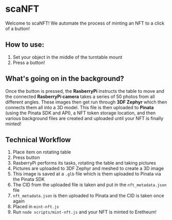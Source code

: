 # scaNFT

Welcome to scaNFT! We automate the process of minting an NFT to a click of a button!


## How to use:

1. Set your object in the middle of the turntable mount
2. Press a button!


## What's going on in the background?

Once the button is pressed, the **RasberryPi** instructs the table to move and the connected **RasberryPi camera** takes a series of 50 photos from all different angles. These images then get run through **3DF Zephyr** which then connects them all into a 3D model. This file is then uploaded to **Pinata** (using the Pinata SDK and API), a NFT token storage location, and then various background files are created and uploaded until your NFT is finally minted!


## Technical Workflow

1. Place item on rotating table
2. Press button
3. RasberryPi performs its tasks, rotating the table and taking pictures
4. Pictures are uploaded to 3DF Zephyr and meshed to create a 3D image
5. This image is saved at a `.glb` file which is them uploaded to Pinata via the Pinata SDK
6. The CID from the uploaded file is taken and put in the `nft_metadata.json` file
7. `nft_metadata.json` is then uploaded to Pinata and the CID is taken once again
8. Placed in `mint-nft.js`
9. Run `node scripts/mint-nft.js` and your NFT is minted to Eretheum!